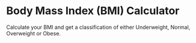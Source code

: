 # Body Mass Index (BMI) Calculator
Calculate your BMI and get a classification of either Underweight, Normal, Overweight or Obese. 
